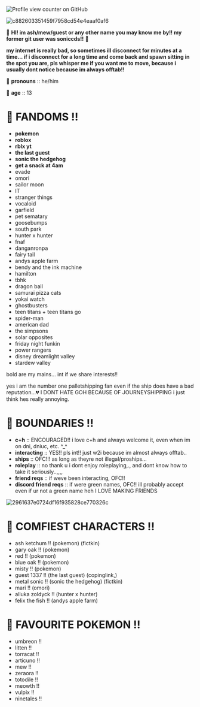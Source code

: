 ![Profile view counter on GitHub](https://komarev.com/ghpvc/?username=soniccds)

![c882603351459f7958cd54e4eaaf0af6](https://github.com/user-attachments/assets/0b62e11d-bbb5-4921-a465-52d66d1820a1)

💫 **HI! im ash/mew/guest or any other name you may know me by!! my former git user was soniccds!!** 💫

**my internet is really bad, so sometimes ill disconnect for minutes at a time... if i disconnect for a long time and come back and spawn sitting in the spot you are, pls whisper me if you want me to move, because i usually dont notice because im always offtab!!**

🌟 **pronouns** :: he/him

🌟 **age** :: 13

# 🌟 **FANDOMS !!**

- **pokemon**
- **roblox**
- **rblx yt**
- **the last guest**
- **sonic the hedgehog**
- **get a snack at 4am**
- evade
- omori
- sailor moon
- IT
- stranger things
- vocaloid
- garfield
- pet sematary
- goosebumps
- south park
- hunter x hunter
- fnaf
- danganronpa
- fairy tail
- andys apple farm
- bendy and the ink machine
- hamilton
- tbhk
- dragon ball
- samurai pizza cats
- yokai watch
- ghostbusters
- teen titans + teen titans go
- spider-man
- american dad
- the simpsons
- solar opposites
- friday night funkin
- power rangers
- disney dreamlight valley
- stardew valley

bold are my mains... int if we share interests!!


yes i am the number one palletshipping fan even if the ship does have a bad reputation...💔 I DONT HATE GOH BECAUSE OF JOURNEYSHIPPING i just think hes really annoying.

# 🌟 **BOUNDARIES !!**

- **c+h** :: ENCOURAGED!! i love c+h and always welcome it, even when im on dni, dniuc, etc. ^_^
- **interacting** :: YES!! pls int!! just w2i because im almost always offtab..
- **ships** :: OFC!!! as long as theyre not illegal/proships...
- **roleplay** :: no thank u i dont enjoy roleplaying,., and dont know how to take it seriously..,,,,
- **friend reqs** :: if weve been interacting, OFC!!
- **discord friend reqs** :: if were green names, OFC!! ill probably accept even if ur not a green name heh I LOVE MAKING FRIENDS

![2961637e0724df16f935828ce770326c](https://github.com/user-attachments/assets/f2a492cb-d495-4b65-b7e4-c50839dd279e)

# 🌟 **COMFIEST CHARACTERS !!**

- ash ketchum !! (pokemon) (fictkin)
- gary oak !! (pokemon)
- red !! (pokemon)
- blue oak !! (pokemon)
- misty !! (pokemon)
- guest 1337 !! (the last guest) (copinglink,)
- metal sonic !! (sonic the hedgehog) (fictkin)
- mari !! (omori)
- alluka zoldyck !! (hunter x hunter)
- felix the fish !! (andys apple farm)

# 🌟 **FAVOURITE POKEMON !!**

- umbreon !!
- litten !!
- torracat !!
- articuno !!
- mew !!
- zeraora !!
- totodile !!
- meowth !!
- vulpix !!
- ninetales !!
